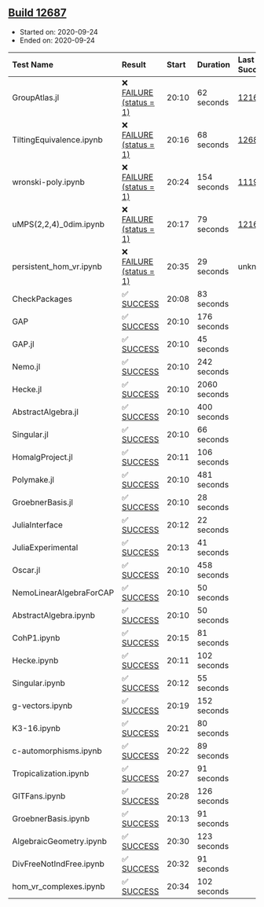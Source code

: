 ## [Build 12687](https://oscarci.mathematik.uni-kl.de/job/oscar/12687/)

* Started on: 2020-09-24
* Ended on: 2020-09-24

| Test Name    | Result | Start | Duration | Last Success | First Failure |
|:-------------|:-------|:------|:---------|:-------------|:--------------|
| GroupAtlas.jl | ❌ [FAILURE (status = 1)](https://oscarci.mathematik.uni-kl.de/job/oscar/12687/artifact/logs/build-12687/GroupAtlas.jl.log) | 20:10 | 62 seconds | [12167](https://oscarci.mathematik.uni-kl.de/job/oscar/12167/) | [12168](https://oscarci.mathematik.uni-kl.de/job/oscar/12168/) |
| TiltingEquivalence.ipynb | ❌ [FAILURE (status = 1)](https://oscarci.mathematik.uni-kl.de/job/oscar/12687/artifact/logs/build-12687/TiltingEquivalence.ipynb.log) | 20:16 | 68 seconds | [12683](https://oscarci.mathematik.uni-kl.de/job/oscar/12683/) | [12684](https://oscarci.mathematik.uni-kl.de/job/oscar/12684/) |
| wronski-poly.ipynb | ❌ [FAILURE (status = 1)](https://oscarci.mathematik.uni-kl.de/job/oscar/12687/artifact/logs/build-12687/wronski-poly.ipynb.log) | 20:24 | 154 seconds | [11192](https://oscarci.mathematik.uni-kl.de/job/oscar/11192/) | [11193](https://oscarci.mathematik.uni-kl.de/job/oscar/11193/) |
| uMPS(2,2,4)_0dim.ipynb | ❌ [FAILURE (status = 1)](https://oscarci.mathematik.uni-kl.de/job/oscar/12687/artifact/logs/build-12687/uMPS-2-2-4-_0dim.ipynb.log) | 20:17 | 79 seconds | [12167](https://oscarci.mathematik.uni-kl.de/job/oscar/12167/) | [12168](https://oscarci.mathematik.uni-kl.de/job/oscar/12168/) |
| persistent_hom_vr.ipynb | ❌ [FAILURE (status = 1)](https://oscarci.mathematik.uni-kl.de/job/oscar/12687/artifact/logs/build-12687/persistent_hom_vr.ipynb.log) | 20:35 | 29 seconds | unknown | unknown |
| CheckPackages | ✅ [SUCCESS](https://oscarci.mathematik.uni-kl.de/job/oscar/12687/artifact/logs/build-12687/CheckPackages.log) | 20:08 | 83 seconds |  |  |
| GAP | ✅ [SUCCESS](https://oscarci.mathematik.uni-kl.de/job/oscar/12687/artifact/logs/build-12687/GAP.log) | 20:10 | 176 seconds |  |  |
| GAP.jl | ✅ [SUCCESS](https://oscarci.mathematik.uni-kl.de/job/oscar/12687/artifact/logs/build-12687/GAP.jl.log) | 20:10 | 45 seconds |  |  |
| Nemo.jl | ✅ [SUCCESS](https://oscarci.mathematik.uni-kl.de/job/oscar/12687/artifact/logs/build-12687/Nemo.jl.log) | 20:10 | 242 seconds |  |  |
| Hecke.jl | ✅ [SUCCESS](https://oscarci.mathematik.uni-kl.de/job/oscar/12687/artifact/logs/build-12687/Hecke.jl.log) | 20:10 | 2060 seconds |  |  |
| AbstractAlgebra.jl | ✅ [SUCCESS](https://oscarci.mathematik.uni-kl.de/job/oscar/12687/artifact/logs/build-12687/AbstractAlgebra.jl.log) | 20:10 | 400 seconds |  |  |
| Singular.jl | ✅ [SUCCESS](https://oscarci.mathematik.uni-kl.de/job/oscar/12687/artifact/logs/build-12687/Singular.jl.log) | 20:10 | 66 seconds |  |  |
| HomalgProject.jl | ✅ [SUCCESS](https://oscarci.mathematik.uni-kl.de/job/oscar/12687/artifact/logs/build-12687/HomalgProject.jl.log) | 20:11 | 106 seconds |  |  |
| Polymake.jl | ✅ [SUCCESS](https://oscarci.mathematik.uni-kl.de/job/oscar/12687/artifact/logs/build-12687/Polymake.jl.log) | 20:10 | 481 seconds |  |  |
| GroebnerBasis.jl | ✅ [SUCCESS](https://oscarci.mathematik.uni-kl.de/job/oscar/12687/artifact/logs/build-12687/GroebnerBasis.jl.log) | 20:10 | 28 seconds |  |  |
| JuliaInterface | ✅ [SUCCESS](https://oscarci.mathematik.uni-kl.de/job/oscar/12687/artifact/logs/build-12687/JuliaInterface.log) | 20:12 | 22 seconds |  |  |
| JuliaExperimental | ✅ [SUCCESS](https://oscarci.mathematik.uni-kl.de/job/oscar/12687/artifact/logs/build-12687/JuliaExperimental.log) | 20:13 | 41 seconds |  |  |
| Oscar.jl | ✅ [SUCCESS](https://oscarci.mathematik.uni-kl.de/job/oscar/12687/artifact/logs/build-12687/Oscar.jl.log) | 20:10 | 458 seconds |  |  |
| NemoLinearAlgebraForCAP | ✅ [SUCCESS](https://oscarci.mathematik.uni-kl.de/job/oscar/12687/artifact/logs/build-12687/NemoLinearAlgebraForCAP.log) | 20:10 | 50 seconds |  |  |
| AbstractAlgebra.ipynb | ✅ [SUCCESS](https://oscarci.mathematik.uni-kl.de/job/oscar/12687/artifact/logs/build-12687/AbstractAlgebra.ipynb.log) | 20:10 | 50 seconds |  |  |
| CohP1.ipynb | ✅ [SUCCESS](https://oscarci.mathematik.uni-kl.de/job/oscar/12687/artifact/logs/build-12687/CohP1.ipynb.log) | 20:15 | 81 seconds |  |  |
| Hecke.ipynb | ✅ [SUCCESS](https://oscarci.mathematik.uni-kl.de/job/oscar/12687/artifact/logs/build-12687/Hecke.ipynb.log) | 20:11 | 102 seconds |  |  |
| Singular.ipynb | ✅ [SUCCESS](https://oscarci.mathematik.uni-kl.de/job/oscar/12687/artifact/logs/build-12687/Singular.ipynb.log) | 20:12 | 55 seconds |  |  |
| g-vectors.ipynb | ✅ [SUCCESS](https://oscarci.mathematik.uni-kl.de/job/oscar/12687/artifact/logs/build-12687/g-vectors.ipynb.log) | 20:19 | 152 seconds |  |  |
| K3-16.ipynb | ✅ [SUCCESS](https://oscarci.mathematik.uni-kl.de/job/oscar/12687/artifact/logs/build-12687/K3-16.ipynb.log) | 20:21 | 80 seconds |  |  |
| c-automorphisms.ipynb | ✅ [SUCCESS](https://oscarci.mathematik.uni-kl.de/job/oscar/12687/artifact/logs/build-12687/c-automorphisms.ipynb.log) | 20:22 | 89 seconds |  |  |
| Tropicalization.ipynb | ✅ [SUCCESS](https://oscarci.mathematik.uni-kl.de/job/oscar/12687/artifact/logs/build-12687/Tropicalization.ipynb.log) | 20:27 | 91 seconds |  |  |
| GITFans.ipynb | ✅ [SUCCESS](https://oscarci.mathematik.uni-kl.de/job/oscar/12687/artifact/logs/build-12687/GITFans.ipynb.log) | 20:28 | 126 seconds |  |  |
| GroebnerBasis.ipynb | ✅ [SUCCESS](https://oscarci.mathematik.uni-kl.de/job/oscar/12687/artifact/logs/build-12687/GroebnerBasis.ipynb.log) | 20:13 | 91 seconds |  |  |
| AlgebraicGeometry.ipynb | ✅ [SUCCESS](https://oscarci.mathematik.uni-kl.de/job/oscar/12687/artifact/logs/build-12687/AlgebraicGeometry.ipynb.log) | 20:30 | 123 seconds |  |  |
| DivFreeNotIndFree.ipynb | ✅ [SUCCESS](https://oscarci.mathematik.uni-kl.de/job/oscar/12687/artifact/logs/build-12687/DivFreeNotIndFree.ipynb.log) | 20:32 | 91 seconds |  |  |
| hom_vr_complexes.ipynb | ✅ [SUCCESS](https://oscarci.mathematik.uni-kl.de/job/oscar/12687/artifact/logs/build-12687/hom_vr_complexes.ipynb.log) | 20:34 | 102 seconds |  |  |
